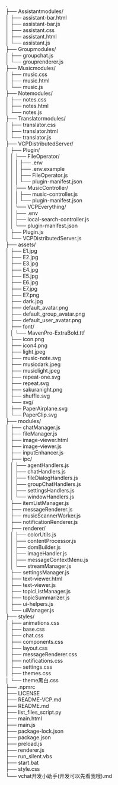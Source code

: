 .  
├── Assistantmodules/  
│ ├── assistant-bar.html  
│ ├── assistant-bar.js  
│ ├── assistant.css  
│ ├── assistant.html  
│ └── assistant.js  
├── Groupmodules/  
│ ├── groupchat.js  
│ └── grouprenderer.js  
├── Musicmodules/  
│ ├── music.css  
│ ├── music.html  
│ └── music.js  
├── Notemodules/  
│ ├── notes.css  
│ ├── notes.html  
│ └── notes.js  
├── Translatormodules/  
│ ├── translator.css  
│ ├── translator.html  
│ └── translator.js  
├── VCPDistributedServer/  
│ ├── Plugin/  
│ │ ├── FileOperator/  
│ │ │ ├── .env  
│ │ │ ├── .env.example  
│ │ │ ├── FileOperator.js  
│ │ │ └── plugin-manifest.json  
│ │ ├── MusicController/  
│ │ │ ├── music-controller.js  
│ │ │ └── plugin-manifest.json  
│ │ └── VCPEverything/  
│ │ ├── .env  
│ │ ├── local-search-controller.js  
│ │ └── plugin-manifest.json  
│ ├── Plugin.js  
│ └── VCPDistributedServer.js  
├── assets/  
│ ├── E1.jpg  
│ ├── E2.jpg  
│ ├── E3.jpg  
│ ├── E4.jpg  
│ ├── E5.jpg  
│ ├── E6.jpg  
│ ├── E7.jpg  
│ ├── E7.png  
│ ├── dark.jpg  
│ ├── default\_avatar.png  
│ ├── default\_group\_avatar.png  
│ ├── default\_user\_avatar.png  
│ ├── font/  
│ │ └── MavenPro-ExtraBold.ttf  
│ ├── icon.png  
│ ├── icon4.png  
│ ├── light.jpeg  
│ ├── music-note.svg  
│ ├── musicdark.jpeg  
│ ├── musiclight.jpeg  
│ ├── repeat-one.svg  
│ ├── repeat.svg  
│ ├── sakuranight.png  
│ ├── shuffle.svg  
│ └── svg/  
│ ├── PaperAirplane.svg  
│ └── PaperClip.svg  
├── modules/  
│ ├── chatManager.js  
│ ├── fileManager.js  
│ ├── image-viewer.html  
│ ├── image-viewer.js  
│ ├── inputEnhancer.js  
│ ├── ipc/  
│ │ ├── agentHandlers.js  
│ │ ├── chatHandlers.js  
│ │ ├── fileDialogHandlers.js  
│ │ ├── groupChatHandlers.js  
│ │ ├── settingsHandlers.js  
│ │ └── windowHandlers.js  
│ ├── itemListManager.js  
│ ├── messageRenderer.js  
│ ├── musicScannerWorker.js  
│ ├── notificationRenderer.js  
│ ├── renderer/  
│ │ ├── colorUtils.js  
│ │ ├── contentProcessor.js  
│ │ ├── domBuilder.js  
│ │ ├── imageHandler.js  
│ │ ├── messageContextMenu.js  
│ │ └── streamManager.js  
│ ├── settingsManager.js  
│ ├── text-viewer.html  
│ ├── text-viewer.js  
│ ├── topicListManager.js  
│ ├── topicSummarizer.js  
│ ├── ui-helpers.js  
│ └── uiManager.js  
├── styles/  
│ ├── animations.css  
│ ├── base.css  
│ ├── chat.css  
│ ├── components.css  
│ ├── layout.css  
│ ├── messageRenderer.css  
│ ├── notifications.css  
│ ├── settings.css  
│ ├── themes.css  
│ └── theme黑白.css  
├── .npmrc  
├── LICENSE  
├── README-VCP.md  
├── README.md  
├── list\_files\_script.py  
├── main.html  
├── main.js  
├── package-lock.json  
├── package.json  
├── preload.js  
├── renderer.js  
├── run\_silent.vbs  
├── start.bat  
├── style.css  
└── vchat开发小助手(开发可以先看我哦).md